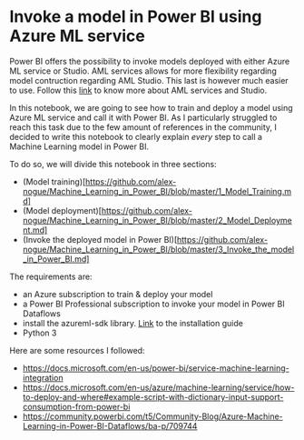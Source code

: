 # Invoke a model in Power BI using Azure ML service

Power BI offers the possibility to invoke models deployed with either Azure ML service or Studio. AML services allows for more flexibility regarding model contruction regarding AML Studio. This last is however much easier to use. Follow this [link](https://docs.microsoft.com/en-us/learn/modules/intro-to-azure-machine-learning-service/2-azure-ml-service-vs-ml-studio) to know more about AML services and Studio.

In this notebook, we are going to see how to train and deploy a model using Azure ML service and call it with Power BI. As  I particularly struggled to reach this task due to the few amount of references in the community, I decided to write this notebook to clearly explain _every_ step to call a Machine Learning model in Power BI.

To do so, we will divide this notebook in three sections:
- (Model training)[https://github.com/alex-nogue/Machine_Learning_in_Power_BI/blob/master/1_Model_Training.md]
- (Model deployment)[https://github.com/alex-nogue/Machine_Learning_in_Power_BI/blob/master/2_Model_Deployment.md]
- (Invoke the deployed model in Power BI)[https://github.com/alex-nogue/Machine_Learning_in_Power_BI/blob/master/3_Invoke_the_model_in_Power_BI.md]

The requirements are: 
- an Azure subscription to train & deploy your model 
- a Power BI Professional subscription to invoke your model in Power BI Dataflows
- install the azureml-sdk library. [Link](https://docs.microsoft.com/en-gb/python/api/overview/azure/ml/install?view=azure-ml-py) to the installation guide
- Python 3

Here are some resources I followed:
- https://docs.microsoft.com/en-us/power-bi/service-machine-learning-integration
- https://docs.microsoft.com/en-us/azure/machine-learning/service/how-to-deploy-and-where#example-script-with-dictionary-input-support-consumption-from-power-bi
- https://community.powerbi.com/t5/Community-Blog/Azure-Machine-Learning-in-Power-BI-Dataflows/ba-p/709744
